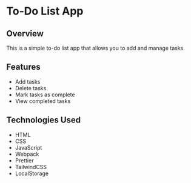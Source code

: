 # To-Do List App

## Overview
This is a simple to-do list app that allows you to add and manage tasks.

## Features
- Add tasks
- Delete tasks
- Mark tasks as complete
- View completed tasks

## Technologies Used
- HTML
- CSS
- JavaScript
- Webpack
- Prettier
- TailwindCSS
- LocalStorage